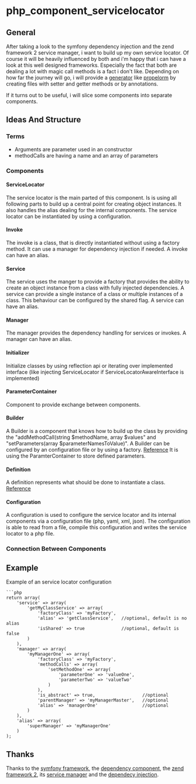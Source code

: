 # php_component_servicelocator

## General

After taking a look to the symfony dependency injection and the zend framework 2 service manager, i want to build up my own service locator.
Of course it will be heavily influenced by both and i'm happy that i can have a look at this well designed frameworks. Especially the fact that both are dealing a lot with magic call methods is a fact i don't like. Depending on how far the journey will go, i will provide a [generator](https://github.com/propelorm/Propel/tree/master/generator "generator of propelorm") like [propelorm](https://github.com/propelorm/Propel/tree/master "propelorm") by creating files with setter and getter methods or by annotations.

If it turns out to be useful, i will slice some components into separate components.

## Ideas And Structure

### Terms

* Arguments are parameter used in an constructor
* methodCalls are having a name and an array of parameters

### Components

#### ServiceLocator

The service locator is the main parted of this component. Is is using all following parts to build up a central point for creating object instances. It also handles the alias dealing for the internal components.
The service locator can be instantiated by using a configuration.

#### Invoke

The invoke is a class, that is directly instantiated without using a factory method. It can use a manager for dependency injection if needed.
A invoke can have an alias.

#### Service

The service uses the manger to provide a factory that provides the ability to create an object instance from a class with fully injected dependencies.
A service can provide a single instance of a class or multiple instances of a class. This behaviour can be configured by the shared flag.
A service can have an alias.

#### Manager

The manager provides the dependency handling for services or invokes.
A manager can have an alias.

#### Initializer

Initialize classes by using reflection api or iterating over implemented interface (like injecting ServiceLocator if ServiceLocatorAwareInterface is implemented)

#### ParameterContainer

Component to provide exchange between components.

#### Builder

A Builder is a component that knows how to build up the class by providing the "addMethodCall(string $methodName, array $values" and "setParameters(array $parameterNamesToValue)".
A Builder can be configured by an configuration file or by using a factory.
[Reference](http://symfony.com/doc/current/components/dependency_injection/introduction.html)
It is using the ParamterContainer to store defined parameters.

#### Definition

A definition represents what should be done to instantiate a class.
[Reference](http://symfony.com/doc/current/components/dependency_injection/definitions.html)

#### Configuration

A configuration is used to configure the service locator and its internal components via a configuration file (php, yaml, xml, json).
The configuration is able to read from a file, compile this configuration and writes the service locator to a php file.

### Connection Between Components

## Example

Example of an service locator configuration

    ```php
    return array(
        'service' => array(
            'getMyClassService' => array(
                'factoryClass' => 'myFactory',
                'alias' => 'getClassService',   //optional, default is no alias
                'isShared' => true              //optional, default is false
            )
        ),
        'manager' => array(
            'myManagerOne' => array(
                'factoryClass' => 'myFactory',
                'methodCalls' => array(
                    'setMethodOne' => array(
                        'parameterOne' => 'valueOne',
                        'parameterTwo' => 'valueTwo'
                    )
                ),
                'is_abstract' => true,                  //optional
                'parentManager' => 'myManagerMaster',   //optional
                'alias' => 'managerOne'                 //optional
            )
        ),
        'alias' => array(
            'superManager' => 'myManagerOne'
        )
    );

## Thanks

Thanks to the [symfony framework](http://symfony.com/doc/current/components "symfony current components"), the [dependency component](http://symfony.com/doc/current/components/dependency_injection/ "dependency component of symfony"), the [zend framework 2](http://framework.zend.com/manual/2.2/en/ "manual of zend framework 2.2"), its [service manager](http://framework.zend.com/manual/2.2/en/index.html#zend-servicemanager "service manager manual of zend framework 2.2") and the [dependecy injection](http://framework.zend.com/manual/2.2/en/modules/zend.di.introduction.html "dependency injection manual of zend framework 2.2").
